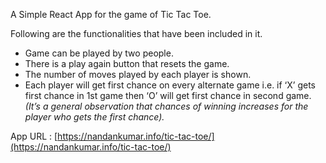 A Simple React App for the game of Tic Tac Toe.

Following are the functionalities that have been included in it.
  * Game can be played by two people.
  * There is a play again button that resets the game.
  * The number of moves played by each player is shown.
  * Each player will get first chance on every alternate game i.e. if ‘X’ gets first chance in 1st game then ‘O’ will get first   chance in second game. *(It’s a general observation that chances of winning increases for the player who gets the first chance).*
  
App URL : [https://nandankumar.info/tic-tac-toe/](https://nandankumar.info/tic-tac-toe/)

